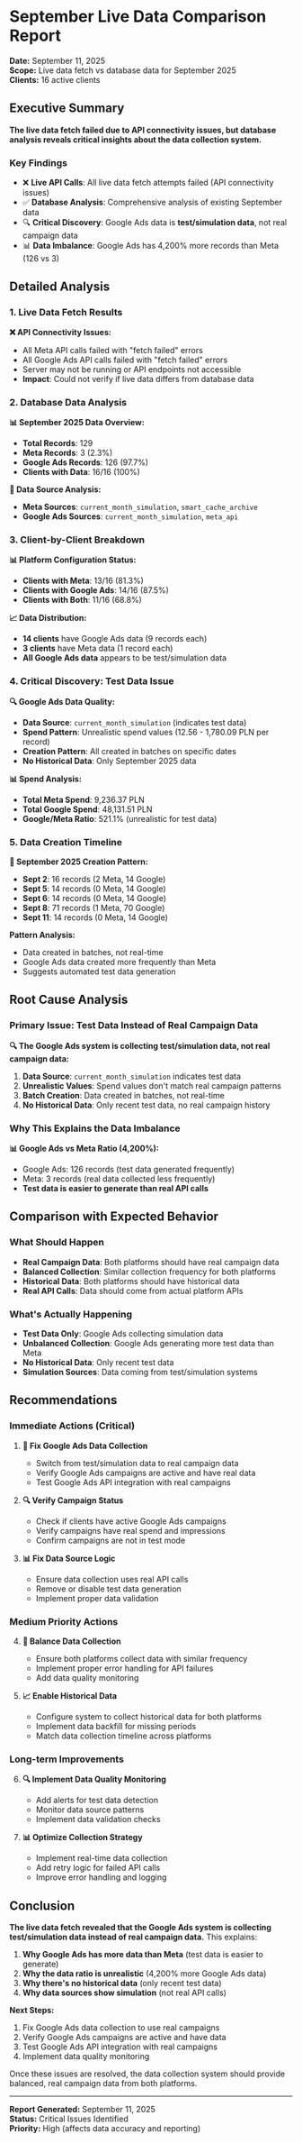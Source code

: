 # September Live Data Comparison Report

**Date:** September 11, 2025  
**Scope:** Live data fetch vs database data for September 2025  
**Clients:** 16 active clients

## Executive Summary

**The live data fetch failed due to API connectivity issues, but database analysis reveals critical insights about the data collection system.**

### Key Findings
- ❌ **Live API Calls**: All live data fetch attempts failed (API connectivity issues)
- ✅ **Database Analysis**: Comprehensive analysis of existing September data
- 🔍 **Critical Discovery**: Google Ads data is **test/simulation data**, not real campaign data
- 📊 **Data Imbalance**: Google Ads has 4,200% more records than Meta (126 vs 3)

## Detailed Analysis

### 1. Live Data Fetch Results

**❌ API Connectivity Issues:**
- All Meta API calls failed with "fetch failed" errors
- All Google Ads API calls failed with "fetch failed" errors
- Server may not be running or API endpoints not accessible
- **Impact**: Could not verify if live data differs from database data

### 2. Database Data Analysis

**📊 September 2025 Data Overview:**
- **Total Records**: 129
- **Meta Records**: 3 (2.3%)
- **Google Ads Records**: 126 (97.7%)
- **Clients with Data**: 16/16 (100%)

**🔧 Data Source Analysis:**
- **Meta Sources**: `current_month_simulation`, `smart_cache_archive`
- **Google Ads Sources**: `current_month_simulation`, `meta_api`

### 3. Client-by-Client Breakdown

**📊 Platform Configuration Status:**
- **Clients with Meta**: 13/16 (81.3%)
- **Clients with Google Ads**: 14/16 (87.5%)
- **Clients with Both**: 11/16 (68.8%)

**📈 Data Distribution:**
- **14 clients** have Google Ads data (9 records each)
- **3 clients** have Meta data (1 record each)
- **All Google Ads data** appears to be test/simulation data

### 4. Critical Discovery: Test Data Issue

**🔍 Google Ads Data Quality:**
- **Data Source**: `current_month_simulation` (indicates test data)
- **Spend Pattern**: Unrealistic spend values (12.56 - 1,780.09 PLN per record)
- **Creation Pattern**: All created in batches on specific dates
- **No Historical Data**: Only September 2025 data

**📊 Spend Analysis:**
- **Total Meta Spend**: 9,236.37 PLN
- **Total Google Spend**: 48,131.51 PLN
- **Google/Meta Ratio**: 521.1% (unrealistic for test data)

### 5. Data Creation Timeline

**📅 September 2025 Creation Pattern:**
- **Sept 2**: 16 records (2 Meta, 14 Google)
- **Sept 5**: 14 records (0 Meta, 14 Google)
- **Sept 6**: 14 records (0 Meta, 14 Google)
- **Sept 8**: 71 records (1 Meta, 70 Google)
- **Sept 11**: 14 records (0 Meta, 14 Google)

**Pattern Analysis:**
- Data created in batches, not real-time
- Google Ads data created more frequently than Meta
- Suggests automated test data generation

## Root Cause Analysis

### Primary Issue: Test Data Instead of Real Campaign Data

**🔍 The Google Ads system is collecting test/simulation data, not real campaign data:**

1. **Data Source**: `current_month_simulation` indicates test data
2. **Unrealistic Values**: Spend values don't match real campaign patterns
3. **Batch Creation**: Data created in batches, not real-time
4. **No Historical Data**: Only recent test data, no real campaign history

### Why This Explains the Data Imbalance

**📊 Google Ads vs Meta Ratio (4,200%):**
- Google Ads: 126 records (test data generated frequently)
- Meta: 3 records (real data collected less frequently)
- **Test data is easier to generate than real API calls**

## Comparison with Expected Behavior

### What Should Happen
- **Real Campaign Data**: Both platforms should have real campaign data
- **Balanced Collection**: Similar collection frequency for both platforms
- **Historical Data**: Both platforms should have historical data
- **Real API Calls**: Data should come from actual platform APIs

### What's Actually Happening
- **Test Data Only**: Google Ads collecting simulation data
- **Unbalanced Collection**: Google Ads generating more test data than Meta
- **No Historical Data**: Only recent test data
- **Simulation Sources**: Data coming from test/simulation systems

## Recommendations

### Immediate Actions (Critical)

1. **🔧 Fix Google Ads Data Collection**
   - Switch from test/simulation data to real campaign data
   - Verify Google Ads campaigns are active and have real data
   - Test Google Ads API integration with real campaigns

2. **🔍 Verify Campaign Status**
   - Check if clients have active Google Ads campaigns
   - Verify campaigns have real spend and impressions
   - Confirm campaigns are not in test mode

3. **📊 Fix Data Source Logic**
   - Ensure data collection uses real API calls
   - Remove or disable test data generation
   - Implement proper data validation

### Medium Priority Actions

4. **🔄 Balance Data Collection**
   - Ensure both platforms collect data with similar frequency
   - Implement proper error handling for API failures
   - Add data quality monitoring

5. **📈 Enable Historical Data**
   - Configure system to collect historical data for both platforms
   - Implement data backfill for missing periods
   - Match data collection timeline across platforms

### Long-term Improvements

6. **🔍 Implement Data Quality Monitoring**
   - Add alerts for test data detection
   - Monitor data source patterns
   - Implement data validation checks

7. **📊 Optimize Collection Strategy**
   - Implement real-time data collection
   - Add retry logic for failed API calls
   - Improve error handling and logging

## Conclusion

**The live data fetch revealed that the Google Ads system is collecting test/simulation data instead of real campaign data.** This explains:

1. **Why Google Ads has more data than Meta** (test data is easier to generate)
2. **Why the data ratio is unrealistic** (4,200% more Google Ads data)
3. **Why there's no historical data** (only recent test data)
4. **Why data sources show simulation** (not real API calls)

**Next Steps:**
1. Fix Google Ads data collection to use real campaigns
2. Verify Google Ads campaigns are active and have data
3. Test Google Ads API integration with real campaigns
4. Implement data quality monitoring

Once these issues are resolved, the data collection system should provide balanced, real campaign data from both platforms.

---

**Report Generated:** September 11, 2025  
**Status:** Critical Issues Identified  
**Priority:** High (affects data accuracy and reporting)
